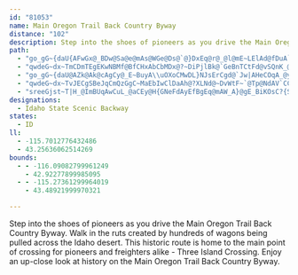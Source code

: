 ```yaml
---
id: "81053"
name: Main Oregon Trail Back Country Byway
distance: "102"
description: Step into the shoes of pioneers as you drive the Main Oregon Trail Back Country Byway.
path:
  - "go_gG~{daU{AFwGx@_BDw@Sa@e@mAs@WGe@Ds@`@}DxEq@r@_@l@mE~LElAd@fDuA`JcCnMsd@rnBsFpVmCtKm@|A_BhDeAvAmAdAmCfBig@|X_EfEw@XeAFwGDeaCHi{Bf@oB@eD|BgA`BHnMSxB_AlCmHnQs@fAcDdCU\\gGbPqJ|LaIxK{H`L{BlEqA`AwDd@y@^oArCwEfFeAxA_AjBiB|E_BvBw@xAcClI_@`CMpCe@nC[dDW~@a@l@sClCiAzAc@hAYhCNp@h@rAb@xCDdACbH|@xIh@pC~@nBbCrGb@zBi@nQHlNDfBl@rGCfDSrEOd@ULqFm@c@F[VmEzFwC~AuAfA}CjEkArAgA`CmIfUwFhN_MhWcCfIq@lCoCrZeAbOi@fF{@fFmAlGy@xBuD~HwAzBq@r@aElDmDdCyArAg@NcDIw@e@m@u@m@_@o@MoBC{H^cGl@mHfBmBnAgDbFmAr@cCTuBCw[dAy@^c@d@wGbOU^cAXyD]aHaAqJPyAJu@CkEgBy@}@[MYAaBNaEu@uDsC{@g@g@OsCMiFPy@R_@`@Yp@c@xCUr@aGzHaBdBMd@@Pf@vB?b@KZm@j@wE~A_Ar@cEtNO~@?^Nr@^d@Dr@EFi@DQXQpDcBfIkArEWl@eAfAYj@oCtLmAjEcChG_@zCu@rCcA~BmCfICb@^zAjC`E|AxCN|@\\jIFvFtAvIt@vBpArBRl@FfB_AdD[^m@^iA^cESgW`C{A?wBd@cFrBmD~Ci@r@aJvN}B|CcGfE_AfA}B~D}AhB_BvDo@hBYvEo@hCe@pAwA`BcA~AOj@Ej@D~@t@xDFbADpE_@rCYf@qGtGiAvAWp@aB`C_@tBc@rHu@lHYnK[pDeBvJ_DlT[bJsAdDiBlCm@fBc@fCcDlYk@hGIjCUnSCnAKr@aEfIoFxLmD~CsFtGaBrBiBlCsAlCiBlBiCjAmEj@iBt@m@|@eJpQa@d@k@?a@MiC_Be@Ky@?eAFg@PgDlCU^G\\@nBRrBEjAwBnOOxA@rCEd@e@tAsAhCsAhAiEvBgBN{@\\sBxAu@v@cAzAcAtCi@r@k@\\gCp@yANiGOmA@aAa@gCwBuCyAo@McExAsDX_@JqD`CeB~LeArCw@z@gCdBa@l@y@jBmArAiEbDi@bA}@~B_AfAqD`DUb@UnAwA`MgC|QWbAuAtCeIxJmBhBeG~DcCpAuElBoCdBy@z@U^]jA_AtFgApBeEzFmArCiAlGmEbMyIrOgBbBc@v@aBlGaAxG_@hI?lNIfBiDhHkApEGf@NrJ?lDc@hCg@|HaApFq@dBiBpBsBl@gAd@_CnBcApBQLkDjA{AvAmAr@cCbA}AdByCzIEbCKlAy@rC{GrC}@tA_CdG]nBk@nAcBbFY|B_AfEmDbNk@~@mEzEeBrAcFlFyCdEiAlBYz@_AxDyErKaDlCaApA}@r@_Bd@k@d@a@t@}ArGcBzDyApBk@lBwAlKArAJ`CbBzO~@`BfE~E|F`EvDrDvJlG~MnFdBhAbA`Ar@xCh@rArCjCpAfDv@bEg@~IG`JJzDp@dKF`C_@jV_@xKErHTnIOrI^bGrAfGXlB^jFd@jB`CzGz@fDb@fEDxBr@`JdAfI|@fBfBdEdDtG|F~HvGvHvF~Ih@rAnAtEX~BLfIJdBxA`IT`MKtJIrB]rDgAlEGlC|@tGbBxHdAzOU`DYtMIbNDlDR~B^dBl@zA~@hB~@dAdAn@"
  - "qwdeG~dx~TmCDmTEgEKwNBMf@BfCHxAbCbMDx@?~DiPjlBk@`GeBnTCtFd@vSQnK_@dDaEvUmB~FmAdCoB`DaFdFeIbGmErDsDjBwA`@oEl@{BGcDy@aEmBcTaQsBaA_BI_ANgB^uAr@c@`@e@fAmAdEiI~\\aAhCu@xAeAtAoM`PYzA{Fnr@WxB_L|^aFnQeBnEmU|b@yCbEgJzKog@do@ui@vp@y@|AUz@]rByAzOIzMKjh@I`AWfAWl@cPtWwFhK{eBrv@_Bd@kdBlYa~@zNea@~G_Ah@cA|Ac@`A@lUGZ_@d@SFaaAM}Ez{@mApKqJ`q@wjFhcDoTnNkEbVW`Am@x@{L~GyAjDcExQgCdEsDfFgG~GoB`BoAx@uFlC}f@|QeCdAqYhOgBlA{BvB_TbVcJnJoBxAe_@bOaGjBqOdEuPbFcDx@s@b@iCtCm@x@qH`IqO`Omr@zv@}MpOwi@xl@mFzBoq@vVr@pAx@`Cn@`DzNjiAfDjXxBhSr@~Kt@|Ov@j_AP`LNdDR~BZnB~Mpf@vGt^nA~F|B~I~DpKjElIhFfIbe@`r@vNjSbGlJfIzNxoAh~B`CjDpDtDhEtDlHxDvRjIs@vBmApCgFrHg@f@wCpAkJnHi@XaFD_ALm@V_CdByBfBe@j@In@EdD]zkAqcAJNhyDis@B}HC}@GyZsEy_@}NqEkBuOuJaNgLqDmDqA_D_C{MSy@iF}MeAmCY][UcCw@q\\wHmC}AoNmGoB_@{I[iCDgBRyEdCkElCm}@d_@oA`AgVv]sDfEiUbNsB|@k}@lJuDRchA{VuAD"
  - "go_gG~{daU@AZk@Ak@cAgCy@_E~BuyA\\uOXoCMwDL}NJsErCgd@`Jw|AHeCOqA_@y@iCuC]q@?{A`A{Hd@eC~AgDx@kAbByANm@`IgtA"
  - "qwdeG~dx~TvJECgSBeJqCmQzGgC~MaEbIwClDaAh@?XLNd@~DvWtF~`@Tp@NdAV`CCjy@xEA"
  - "sreeGjst~T|H_@ImBUqAwCuL_@aCEy@H{GNeFdAyEfBgEq@mAW_A}@gE_BiKOsC?{SlIDvCGhfAXhAf@pB~Al@rA|@fE~@hIT|Bl@nR}BbL[x@m@|@wIzJy@fBYlAIl@NxB?|B[bH?fB?pBJ~ArArFpBtEdCxEhCdDbAh@`AP`AQxFgB|EqAnImAvG?n@JfGhLbDdClCrA`KzDxCTrBIfHd@bE`AvDvAvIdEbBtAvAjBtAdE^nDh@rBt@xBlAlC`Ax@\\~AH~DInK?zTLdcAFnLl@`DxBzHHj@CdAyChK}DhG{FbHOZq@xBWdBChAQj@{DrDuF`G_@h@Yt@mArEWdBMrAnApRKdBc@\\oCFak@Ms@Xq@n@uB|CW`BMlp@GT]Hk@IsvA{@}AE[MwBkBoC{C}EgOWaBEqA?sA\\{BnAqDfHiN|B_EVgABa@EQi@m@u@FmAlCURw@GzFgM`DaJdB{GfBaJ`A_Hf@iF\\sFZuHFeMU}Ku@oKY_D}BgOcEcTuCgNgGkUgEiN"
designations:
  - Idaho State Scenic Backway
states:
  - ID
ll:
  - -115.7012776432486
  - 43.25636062514269
bounds:
  - - -116.09082799961249
    - 42.92277899985095
  - - -115.27361299964019
    - 43.48921999970321

---
```


Step into the shoes of pioneers as you drive the Main Oregon Trail Back Country Byway.  Walk in the ruts created by hundreds of wagons being pulled across the Idaho desert.  This historic route is home to the main point of crossing for pioneers and freighters alike - Three Island Crossing.  Enjoy an up-close look at history on the Main Oregon Trail Back Country Byway.
